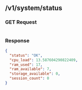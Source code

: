 ## /v1/system/status

### GET Request

```json

```

### Response

```json
{
  "status": "OK",
  "cpu_load": 13.587604290822409,
  "ram_used": 17,
  "ram_available": 7,
  "storage_available": 0,
  "session_count": 0
}
```